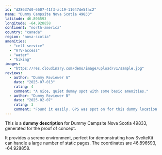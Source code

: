 ```yaml
---
id: "d28637d0-6607-41f3-ac19-11647de5fac2"
name: "Dummy Campsite Nova Scotia 49833"
latitude: 46.896593
longitude: -64.928858
continent: "north-america"
country: "canada"
region: "nova-scotia"
amenities:
  - "cell-service"
  - "ATV-access"
  - "water"
  - "hiking"
images:
  - "https://res.cloudinary.com/demo/image/upload/v1/sample.jpg"
reviews:
  - author: "Dummy Reviewer A"
    date: "2025-07-013"
    rating: 4
    comment: "A nice, quiet dummy spot with some basic amenities."
  - author: "Dummy Reviewer B"
    date: "2025-02-07"
    rating: 3
    comment: "Found it easily. GPS was spot on for this dummy location."
---
```


This is a **dummy description** for Dummy Campsite Nova Scotia 49833, generated for the proof of concept.

It provides a serene environment, perfect for demonstrating how SvelteKit can handle a large number of static pages. The coordinates are 46.896593, -64.928858.
